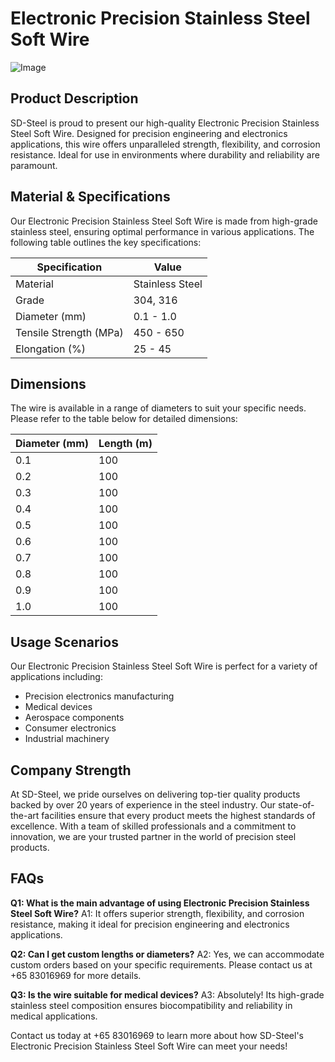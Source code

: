 # Electronic Precision Stainless Steel Soft Wire

![Image](https://github.com/user-attachments/assets/2567258e-e124-4816-932d-1809bd27ef0b)

## Product Description

SD-Steel is proud to present our high-quality Electronic Precision Stainless Steel Soft Wire. Designed for precision engineering and electronics applications, this wire offers unparalleled strength, flexibility, and corrosion resistance. Ideal for use in environments where durability and reliability are paramount.

## Material & Specifications

Our Electronic Precision Stainless Steel Soft Wire is made from high-grade stainless steel, ensuring optimal performance in various applications. The following table outlines the key specifications:

| Specification | Value |
|---------------|-------|
| Material      | Stainless Steel |
| Grade         | 304, 316 |
| Diameter (mm) | 0.1 - 1.0 |
| Tensile Strength (MPa) | 450 - 650 |
| Elongation (%) | 25 - 45 |

## Dimensions

The wire is available in a range of diameters to suit your specific needs. Please refer to the table below for detailed dimensions:

| Diameter (mm) | Length (m) |
|---------------|------------|
| 0.1            | 100        |
| 0.2            | 100        |
| 0.3            | 100        |
| 0.4            | 100        |
| 0.5            | 100        |
| 0.6            | 100        |
| 0.7            | 100        |
| 0.8            | 100        |
| 0.9            | 100        |
| 1.0            | 100        |

## Usage Scenarios

Our Electronic Precision Stainless Steel Soft Wire is perfect for a variety of applications including:
- Precision electronics manufacturing
- Medical devices
- Aerospace components
- Consumer electronics
- Industrial machinery

## Company Strength

At SD-Steel, we pride ourselves on delivering top-tier quality products backed by over 20 years of experience in the steel industry. Our state-of-the-art facilities ensure that every product meets the highest standards of excellence. With a team of skilled professionals and a commitment to innovation, we are your trusted partner in the world of precision steel products.

## FAQs

**Q1: What is the main advantage of using Electronic Precision Stainless Steel Soft Wire?**
A1: It offers superior strength, flexibility, and corrosion resistance, making it ideal for precision engineering and electronics applications.

**Q2: Can I get custom lengths or diameters?**
A2: Yes, we can accommodate custom orders based on your specific requirements. Please contact us at +65 83016969 for more details.

**Q3: Is the wire suitable for medical devices?**
A3: Absolutely! Its high-grade stainless steel composition ensures biocompatibility and reliability in medical applications.

Contact us today at +65 83016969 to learn more about how SD-Steel's Electronic Precision Stainless Steel Soft Wire can meet your needs!